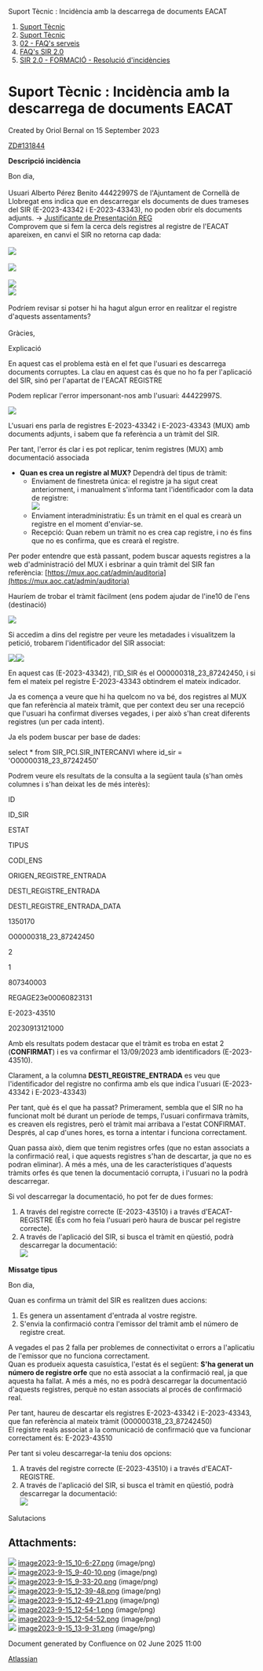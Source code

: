 Suport Tècnic : Incidència amb la descarrega de documents EACAT  

1.  [Suport Tècnic](index.html)
2.  [Suport Tècnic](13893782.html)
3.  [02 - FAQ's serveis](26313393.html)
4.  [FAQ's SIR 2.0](41523073.html)
5.  [SIR 2.0 - FORMACIÓ - Resolució d'incidències](93357198.html)

Suport Tècnic : Incidència amb la descarrega de documents EACAT
===============================================================

Created by Oriol Bernal on 15 September 2023

[ZD#131844](https://aoccat.zendesk.com/agent/tickets/131844)

**Descripció incidència**

Bon dia,  
   
Usuari Alberto Pérez Benito 44422997S de l'Ajuntament de Cornellà de Llobregat ens indica que en descarregar els documents de dues trameses del SIR (E-2023-43342 i E-2023-43343), no poden obrir els documents adjunts. → [Justificante de Presentación REG](https://suport.aoc.cat/attachments/token/i3sYDvc9yrtcwBdjFZSsI6d4v/?name=Justificante+de+Presentaci%C3%B3n+REG.pdf)  
Comprovem que si fem la cerca dels registres al registre de l'EACAT apareixen, en canvi el SIR no retorna cap dada:  
   
![](https://aoccat.zendesk.com/attachments/token/xOGOoasMR4OI3RvumHgoOYbjh/?name=image.png)  
   
![](https://aoccat.zendesk.com/attachments/token/pp4Edy1OFIQ9Q66y2K9N5Ive2/?name=image.png)  
   
![](https://aoccat.zendesk.com/attachments/token/eQYRZe9siBaii5fshl2E9jRfr/?name=image.png)  
![](https://aoccat.zendesk.com/attachments/token/xsPrRiB0rprI43dd40bCjtBsw/?name=image.png)  
   
Podríem revisar si potser hi ha hagut algun error en realitzar el registre d'aquests assentaments?  
   
Gràcies,

Explicació

En aquest cas el problema està en el fet que l'usuari es descarrega documents corruptes. La clau en aquest cas és que no ho fa per l'aplicació del SIR, sinó per l'apartat de l'EACAT REGISTRE

Podem replicar l'error impersonant-nos amb l'usuari: 44422997S.

![](attachments/93357208/93357212.png)

L'usuari ens parla de registres E-2023-43342 i E-2023-43343 (MUX) amb documents adjunts, i sabem que fa referència a un tràmit del SIR.

Per tant, l'error és clar i es pot replicar, tenim registres (MUX) amb documentació associada

*   **Quan es crea un registre al MUX?** Dependrà del tipus de tràmit:
    *   Enviament de finestreta única: el registre ja ha sigut creat anteriorment, i manualment s'informa tant l'identificador com la data de registre:  
        ![](attachments/93357208/93357210.png)
    *   Enviament interadministratiu: És un tràmit en el qual es crearà un registre en el moment d'enviar-se.
    *   Recepció: Quan rebem un tràmit no es crea cap registre, i no és fins que no es confirma, que es crearà el registre.

Per poder entendre que està passant, podem buscar aquests registres a la web d'administració del MUX i esbrinar a quin tràmit del SIR fan referència: [https://mux.aoc.cat/admin/auditoria](https://mux.aoc.cat/admin/auditoria)

Hauríem de trobar el tràmit fàcilment (ens podem ajudar de l'ine10 de l'ens (destinació)

![](attachments/93357208/93357213.png)

  

Si accedim a dins del registre per veure les metadades i visualitzem la petició, trobarem l'identificador del SIR associat:

![](attachments/93357208/93357214.png)![](attachments/93357208/93357215.png)

  

En aquest cas (E-2023-43342), l'ID\_SIR és el O00000318\_23\_87242450, i si fem el mateix pel registre E-2023-43343 obtindrem el mateix indicador.

Ja es comença a veure que hi ha quelcom no va bé, dos registres al MUX que fan referència al mateix tràmit, que per context deu ser una recepció que l'usuari ha confirmat diverses vegades, i per això s'han creat diferents registres (un per cada intent).

Ja els podem buscar per base de dades:

select \* from SIR\_PCI.SIR\_INTERCANVI 
where id\_sir = 'O00000318\_23\_87242450'

Podrem veure els resultats de la consulta a la següent taula (s'han omès columnes i s'han deixat les de més interès):

ID

ID\_SIR

ESTAT

TIPUS

CODI\_ENS

ORIGEN\_REGISTRE\_ENTRADA

DESTI\_REGISTRE\_ENTRADA

DESTI\_REGISTRE\_ENTRADA\_DATA

1350170

O00000318\_23\_87242450

2

1

807340003

REGAGE23e00060823131

E-2023-43510

20230913121000

Amb els resultats podem destacar que el tràmit es troba en estat 2 (**CONFIRMAT**) i es va confirmar el 13/09/2023 amb identificadors (E-2023-43510).

Clarament, a la columna **DESTI\_REGISTRE\_ENTRADA** es veu que l'identificador del registre no confirma amb els que indica l'usuari (E-2023-43342 i E-2023-43343)

Per tant, què és el que ha passat? Primerament, sembla que el SIR no ha funcionat molt bé durant un període de temps, l'usuari confirmava tràmits, es creaven els registres, però el tràmit mai arribava a l'estat CONFIRMAT. Després, al cap d'unes hores, es torna a intentar i funciona correctament.

Quan passa això, diem que tenim registres orfes (que no estan associats a la confirmació real, i que aquests registres s'han de descartar, ja que no es podran eliminar). A més a més, una de les característiques d'aquests tràmits orfes és que tenen la documentació corrupta, i l'usuari no la podrà descarregar.

Si vol descarregar la documentació, ho pot fer de dues formes:

1.  A través del registre correcte (E-2023-43510) i a través d'EACAT-REGISTRE (És com ho feia l'usuari però haura de buscar pel registre correcte).
2.  A través de l'aplicació del SIR, si busca el tràmit en qüestió, podrà descarregar la documentació:  
    ![](attachments/93357208/93357216.png)  
    

**Missatge tipus**

Bon dia,

Quan es confirma un tràmit del SIR es realitzen dues accions:

1.  Es genera un assentament d'entrada al vostre registre.
2.  S'envia la confirmació contra l'emissor del tràmit amb el número de registre creat.

A vegades el pas 2 falla per problemes de connectivitat o errors a l'aplicatiu de l'emissor que no funciona correctament.  
Quan es produeix aquesta casuística, l'estat és el següent: **S'ha generat un número de registre orfe** que no està associat a la confirmació real, ja que aquesta ha fallat. A més a més, no es podrà descarregar la documentació d'aquests registres, perquè no estan associats al procés de confirmació real.

Per tant, haureu de descartar els registres E-2023-43342 i E-2023-43343, que fan referència al mateix tràmit (O00000318\_23\_87242450)  
El registre reals associat a la comunicació de confirmació que va funcionar correctament és: E-2023-43510

Per tant si voleu descarregar-la teniu dos opcions:

1.  A través del registre correcte (E-2023-43510) i a través d'EACAT-REGISTRE.
2.  A través de l'aplicació del SIR, si busca el tràmit en qüestió, podrà descarregar la documentació:  
    ![](attachments/93357208/93357216.png)

  
Salutacions

  

Attachments:
------------

![](images/icons/bullet_blue.gif) [image2023-9-15\_10-6-27.png](attachments/93357208/93357209.png) (image/png)  
![](images/icons/bullet_blue.gif) [image2023-9-15\_9-40-10.png](attachments/93357208/93357210.png) (image/png)  
![](images/icons/bullet_blue.gif) [image2023-9-15\_9-33-20.png](attachments/93357208/93357211.png) (image/png)  
![](images/icons/bullet_blue.gif) [image2023-9-15\_12-39-48.png](attachments/93357208/93357212.png) (image/png)  
![](images/icons/bullet_blue.gif) [image2023-9-15\_12-49-21.png](attachments/93357208/93357213.png) (image/png)  
![](images/icons/bullet_blue.gif) [image2023-9-15\_12-54-1.png](attachments/93357208/93357214.png) (image/png)  
![](images/icons/bullet_blue.gif) [image2023-9-15\_12-54-52.png](attachments/93357208/93357215.png) (image/png)  
![](images/icons/bullet_blue.gif) [image2023-9-15\_13-9-31.png](attachments/93357208/93357216.png) (image/png)  

Document generated by Confluence on 02 June 2025 11:00

[Atlassian](http://www.atlassian.com/)